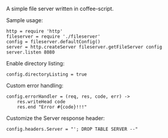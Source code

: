 A simple file server written in coffee-script.

Sample usage:

    http = require 'http'
    fileserver = require './fileserver'
    config = fileserver.defaultConfig()
    server = http.createServer fileserver.getFileServer config
    server.listen 8080

Enable directory listing:

    config.directoryListing = true

Custom error handling:

    config.errorHandler = (req, res, code, err) ->
        res.writeHead code
        res.end "Error #{code}!!!"

Customize the Server response header:

    config.headers.Server = "'; DROP TABLE SERVER --"
